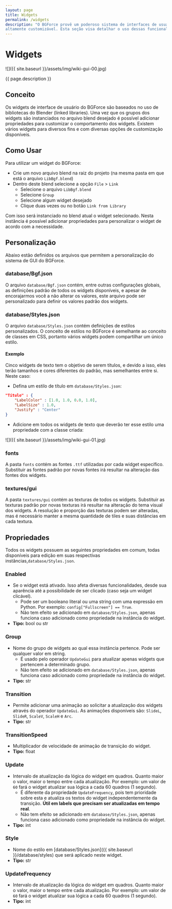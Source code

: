 ```yaml
---
layout: page
title: Widgets
permalink: /widgets
description: "O BGForce provê um poderoso sistema de interfaces de usuário
altamente customizável. Esta seção visa detalhar o uso dessas funcionalidades."
---
```


# Widgets
![]({{ site.baseurl }}/assets/img/wiki-gui-00.jpg)

{{ page.description }}

## Conceito
Os widgets de interface de usuário do BGForce são baseados no uso de bibliotecas do Blender (linked libraries).
Uma vez que os grupos dos widgets são instanciados no arquivo blend desejado é possível adicionar propriedades
para customizar o comportamento dos widgets. Existem vários widgets para diversos fins e com diversas opções de customização disponíveis.

## Como Usar
Para utilizar um widget do BGForce:

- Crie um novo arquivo blend na raiz do projeto (na mesma pasta em que está o arquivo `LibBgf.blend`)
- Dentro deste blend selecione a opção `File` > `Link`
  - Selecione o arquivo `LibBgf.blend`
  - Selecione `Group`
  - Selecione algum widget desejado
  - Clique duas vezes ou no botão `Link from Library`

Com isso será instanciado no blend atual o widget selecionado. Nesta instância é possível adicionar propriedades para
personalizar o widget de acordo com a necessidade.

## Personalização
Abaixo estão definidos os arquivos que permitem a personalização do sistema de GUI do BGForce.

### database/Bgf.json
O arquivo `database/Bgf.json` contém, entre outras configurações globais, as
definições padrão de todos os widgets disponíveis, e apesar de encorajarmos
você a não alterar os valores, este arquivo pode ser personalizado para definir
os valores padrão dos widgets.

### database/Styles.json
O arquivo `database/Styles.json` contém definições de estilos personalizados.
O conceito de estilos no BGForce é semelhante ao conceito de classes em CSS,
portanto vários widgets podem compartilhar um único estilo.

#### Exemplo
Cinco widgets de texto tem o objetivo de serem títulos, e devido a isso, eles terão tamanhos e cores diferentes
do padrão, mas semelhantes entre si. Neste caso:

- Defina um estilo de título em `database/Styles.json`:

```json
"Título" : {
    "LabelColor" : [1.0, 1.0, 0.0, 1.0],
    "LabelSize" : 1.0,
    "Justify" : "Center"
}
```

- Adicione em todos os widgets de texto que deverão ter esse estilo uma propriedade com a classe criada:

![]({{ site.baseurl }}/assets/img/wiki-gui-01.jpg)

### fonts
A pasta `fonts` contém as fontes `.ttf` utilizadas por cada widget específico. Substituir as fontes padrão por
novas fontes irá resultar na alteração das fontes dos widgets.

### textures/gui
A pasta `textures/gui` contém as texturas de todos os widgets. Substituir as texturas padrão por novas texturas
irá resultar na alteração do tema visual dos widgets. A resolução e proporção das texturas podem ser alteradas,
mas é necessário manter a mesma quantidade de tiles e suas distâncias em cada textura.

## Propriedades
Todos os widgets possuem as seguintes propriedades em comum, todas disponíveis para edição em suas
respectivas instâncias,`database/Styles.json`.

### Enabled
- Se o widget está ativado. Isso afeta diversas funcionalidades, desde sua aparência até a possibilidade de ser clicado (caso seja um widget clicável).
    - Pode ser um booleano literal ou uma string com uma expressão em Python. Por exemplo: `config["Fullscreen"] == True`.
    - Não tem efeito se adicionado em `database/Styles.json`, apenas funciona caso adicionado como propriedade na instância do widget.
- **Tipo:** bool ou str

### Group
- Nome do grupo de widgets ao qual essa instância pertence. Pode ser qualquer valor em string.
    - É usado pelo operador `UpdateGui` para atualizar apenas widgets que pertencem a determinado grupo.
    - Não tem efeito se adicionado em `database/Styles.json`, apenas funciona caso adicionado como propriedade na instância do widget.
- **Tipo:** str

### Transition
- Permite adicionar uma animação ao solicitar a atualização dos widgets através do operador `UpdateGui`.
As animações disponíveis são: `SlideL`, `SlideR`, `ScaleV`, `ScaleH` e `Arc`.
- **Tipo:** str

### TransitionSpeed
- Multiplicador de velocidade de animação de transição do widget.
- **Tipo:** float

### Update
- Intervalo de atualização da lógica do widget em quadros. Quanto maior o valor, maior o tempo entre cada atualização. Por exemplo: um valor de `60` fará o widget atualizar sua lógica a cada 60 quadros (1 segundo).
    - É diferente da propriedade `UpdateFrequency`, pois tem prioridade sobre esta e atualiza os textos do widget independentemente da transição. **Útil em labels que precisam ser atualizadas em tempo real**.
    - Não tem efeito se adicionado em `database/Styles.json`, apenas funciona caso adicionado como propriedade na instância do widget.
- **Tipo:** int

### Style
- Nome do estilo em [database/Styles.json]({{ site.baseurl }}/database/styles) que será aplicado neste widget.
- **Tipo:** str

### UpdateFrequency
- Intervalo de atualização da lógica do widget em quadros. Quanto maior o valor, maior o tempo entre cada atualização. Por exemplo: um valor de `60` fará o widget atualizar sua lógica a cada 60 quadros (1 segundo).
- **Tipo:** int

